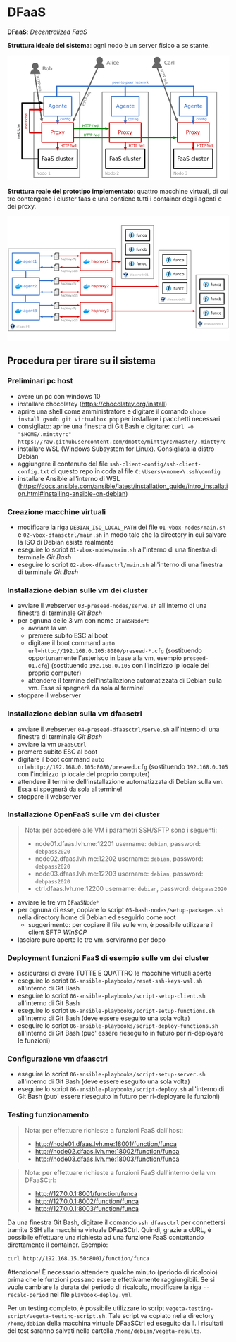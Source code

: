 # DFaaS

**DFaaS**: *Decentralized FaaS*

**Struttura ideale del sistema**: ogni nodo è un server fisico a se stante.

![](images/architecture.png)

**Struttura reale del prototipo implementato**: quattro macchine virtuali, di cui tre contengono i cluster faas e una contiene tutti i container degli agenti e dei proxy.

![](images/prototype.png)

## Procedura per tirare su il sistema

### Preliminari pc host

- avere un pc con windows 10
- installare chocolatey (https://chocolatey.org/install)
- aprire una shell come amministratore e digitare il comando `choco install gsudo git virtualbox php` per installare i pacchetti necessari
- consigliato: aprire una finestra di Git Bash e digitare: `curl -o "$HOME/.minttyrc" https://raw.githubusercontent.com/dmotte/minttyrc/master/.minttyrc`
- installare WSL (Windows Subsystem for Linux). Consigliata la distro Debian
- aggiungere il contenuto del file `ssh-client-config/ssh-client-config.txt` di questo repo in coda al file `C:\Users\<nome>\.ssh\config`
- installare Ansible all'interno di WSL (https://docs.ansible.com/ansible/latest/installation_guide/intro_installation.html#installing-ansible-on-debian)

### Creazione macchine virtuali

- modificare la riga `DEBIAN_ISO_LOCAL_PATH` dei file `01-vbox-nodes/main.sh` e `02-vbox-dfaasctrl/main.sh` in modo tale che la directory in cui salvare la ISO di Debian esista realmente
- eseguire lo script `01-vbox-nodes/main.sh` all'interno di una finestra di terminale *Git Bash*
- eseguire lo script `02-vbox-dfaasctrl/main.sh` all'interno di una finestra di terminale *Git Bash*

### Installazione debian sulle vm dei cluster

- avviare il webserver `03-preseed-nodes/serve.sh` all'interno di una finestra di terminale *Git Bash*
- per ognuna delle 3 vm con nome `DFaaSNode*`:
  - avviare la vm
  - premere subito ESC al boot
  - digitare il boot command `auto url=http://192.168.0.105:8080/preseed-*.cfg` (sostituendo opportunamente l'asterisco in base alla vm, esempio `preseed-01.cfg`) (sostituendo `192.168.0.105` con l'indirizzo ip locale del proprio computer)
  - attendere il termine dell'installazione automatizzata di Debian sulla vm. Essa si spegnerà da sola al termine!
- stoppare il webserver

### Installazione debian sulla vm dfaasctrl

- avviare il webserver `04-preseed-dfaasctrl/serve.sh` all'interno di una finestra di terminale *Git Bash*
- avviare la vm `DFaaSCtrl`
- premere subito ESC al boot
- digitare il boot command `auto url=http://192.168.0.105:8080/preseed.cfg` (sostituendo `192.168.0.105` con l'indirizzo ip locale del proprio computer)
- attendere il termine dell'installazione automatizzata di Debian sulla vm. Essa si spegnerà da sola al termine!
- stoppare il webserver

### Installazione OpenFaaS sulle vm dei cluster

> Nota: per accedere alle VM i parametri SSH/SFTP sono i seguenti:
> - node01.dfaas.lvh.me:12201 username: `debian`, password: `debpass2020`
> - node02.dfaas.lvh.me:12202 username: `debian`, password: `debpass2020`
> - node03.dfaas.lvh.me:12203 username: `debian`, password: `debpass2020`
> - ctrl.dfaas.lvh.me:12200 username: `debian`, password: `debpass2020`

- avviare le tre vm `DFaaSNode*`
- per ognuna di esse, copiare lo script `05-bash-nodes/setup-packages.sh` nella directory home di Debian ed eseguirlo come root
  - suggerimento: per copiare il file sulle vm, è possibile utilizzare il client SFTP *WinSCP*
- lasciare pure aperte le tre vm. serviranno per dopo

### Deployment funzioni FaaS di esempio sulle vm dei cluster

- assicurarsi di avere TUTTE E QUATTRO le macchine virtuali aperte
- eseguire lo script `06-ansible-playbooks/reset-ssh-keys-wsl.sh` all'interno di Git Bash
- eseguire lo script `06-ansible-playbooks/script-setup-client.sh` all'interno di Git Bash
- eseguire lo script `06-ansible-playbooks/script-setup-functions.sh` all'interno di Git Bash (deve essere eseguito una sola volta)
- eseguire lo script `06-ansible-playbooks/script-deploy-functions.sh` all'interno di Git Bash (puo' essere rieseguito in futuro per ri-deployare le funzioni)

### Configurazione vm dfaasctrl

- eseguire lo script `06-ansible-playbooks/script-setup-server.sh` all'interno di Git Bash (deve essere eseguito una sola volta)
- eseguire lo script `06-ansible-playbooks/script-deploy.sh` all'interno di Git Bash (puo' essere rieseguito in futuro per ri-deployare le funzioni)

### Testing funzionamento

> Nota: per effettuare richieste a funzioni FaaS dall'host:
> - http://node01.dfaas.lvh.me:18001/function/funca
> - http://node02.dfaas.lvh.me:18002/function/funca
> - http://node03.dfaas.lvh.me:18003/function/funca

> Nota: per effettuare richieste a funzioni FaaS dall'interno della vm DFaaSCtrl:
> - http://127.0.0.1:8001/function/funca
> - http://127.0.0.1:8002/function/funca
> - http://127.0.0.1:8003/function/funca

Da una finestra Git Bash, digitare il comando `ssh dfaasctrl` per connettersi tramite SSH alla macchina virtuale DFaaSCtrl. Quindi, grazie a cURL, è possibile effettuare una richiesta ad una funzione FaaS contattando direttamente il container. Esempio:

```bash
curl http://192.168.15.50:8001/function/funca
```

Attenzione! &Egrave; necessario attendere qualche minuto (periodo di ricalcolo) prima che le funzioni possano essere effettivamente raggiungibili. Se si vuole cambiare la durata del periodo di ricalcolo, modificare la riga `--recalc-period` nel file `playbook-deploy.yml`.

Per un testing completo, è possibile utilizzare lo script `vegeta-testing-script/vegeta-testing-script.sh`. Tale script va copiato nella directory `/home/debian` della macchina virtuale DFaaSCtrl ed eseguito da lì. I risultati del test saranno salvati nella cartella `/home/debian/vegeta-results`.
